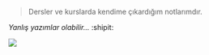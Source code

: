 > Dersler ve kurslarda kendime çıkardığım notlarımdır. 


_Yanlış yazımlar olabilir..._ :shipit:

![](https://komarev.com/ghpvc/?username=rabiaabdioglu&color=ff69b4)
